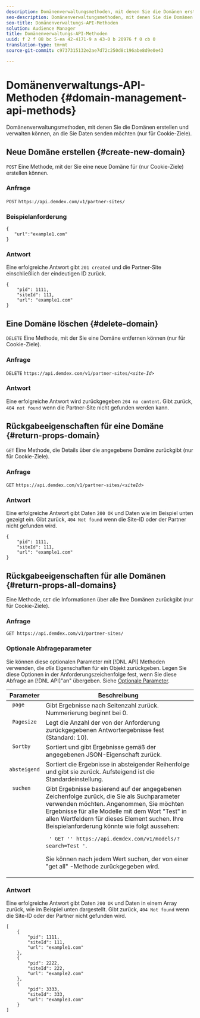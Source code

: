 ```yaml
---
description: Domänenverwaltungsmethoden, mit denen Sie die Domänen erstellen und verwalten können, an die Sie Daten senden möchten (nur für Cookie-Ziele).
seo-description: Domänenverwaltungsmethoden, mit denen Sie die Domänen erstellen und verwalten können, an die Sie Daten senden möchten (nur für Cookie-Ziele).
seo-title: Domänenverwaltungs-API-Methoden
solution: Audience Manager
title: Domänenverwaltungs-API-Methoden
uuid: f 2 f 08 bc 5-ea 42-4171-9 a 43-0 b 20976 f 0 cb 0
translation-type: tm+mt
source-git-commit: c9737315132e2ae7d72c250d8c196abe8d9e0e43

---
```



# Domänenverwaltungs-API-Methoden {#domain-management-api-methods}

Domänenverwaltungsmethoden, mit denen Sie die Domänen erstellen und verwalten können, an die Sie Daten senden möchten (nur für Cookie-Ziele).

<!-- c_partner_site.xml -->

## Neue Domäne erstellen {#create-new-domain}

`POST` Eine Methode, mit der Sie eine neue Domäne für (nur Cookie-Ziele) erstellen können.

<!-- r_post_new_partner_site.xml -->

### Anfrage

`POST` `https://api.demdex.com/v1/partner-sites/`

### Beispielanforderung

```
{
   "url":"example1.com"
}
```

### Antwort

Eine erfolgreiche Antwort gibt `201 created` und die Partner-Site einschließlich der eindeutigen ID zurück.

```
{
    "pid": 1111,
    "siteId": 111,
    "url": "example1.com"
}
```

## Eine Domäne löschen {#delete-domain}

`DELETE` Eine Methode, mit der Sie eine Domäne entfernen können (nur für Cookie-Ziele).

<!-- r_delete_partner_site.xml -->

### Anfrage

`DELETE` `https://api.demdex.com/v1/partner-sites/`*`<site-Id>`*

### Antwort

Eine erfolgreiche Antwort wird zurückgegeben `204 no content`. Gibt zurück, `404 not found` wenn die Partner-Site nicht gefunden werden kann.

## Rückgabeeigenschaften für eine Domäne {#return-props-domain}

`GET` Eine Methode, die Details über die angegebene Domäne zurückgibt (nur für Cookie-Ziele).

<!-- r_get_partner_site.xml -->

### Anfrage

`GET` `https://api.demdex.com/v1/partner-sites/`*`<siteId>`*

### Antwort

Eine erfolgreiche Antwort gibt Daten `200 OK` und Daten wie im Beispiel unten gezeigt ein. Gibt zurück, `404 Not found` wenn die Site-ID oder der Partner nicht gefunden wird.

```
{
    "pid": 1111,
    "siteId": 111,
    "url": "example1.com"
}
```

## Rückgabeeigenschaften für alle Domänen {#return-props-all-domains}

Eine Methode, `GET` die Informationen über alle Ihre Domänen zurückgibt (nur für Cookie-Ziele).

<!-- r_get_partner_sites.xml -->

### Anfrage

`GET https://api.demdex.com/v1/partner-sites/`

### Optionale Abfrageparameter

Sie können diese optionalen Parameter mit [!DNL API] Methoden verwenden, die *alle* Eigenschaften für ein Objekt zurückgeben. Legen Sie diese Optionen in der Anforderungszeichenfolge fest, wenn Sie diese Abfrage an [!DNL API]&quot;an&quot; übergeben. Siehe [Optionale Parameter](../../api/rest-api-main/aam-api-getting-started.md#optional-api-query-parameters).

<table id="table_B05A8EE22C9A4C72B84A8479E1AB7D0A"> 
 <thead> 
  <tr> 
   <th colname="col1" class="entry"> Parameter </th> 
   <th colname="col2" class="entry"> Beschreibung </th> 
  </tr>
 </thead>
 <tbody> 
  <tr valign="top"> 
   <td colname="col1"><code> page</code> </td> 
   <td colname="col2"> Gibt Ergebnisse nach Seitenzahl zurück. Nummerierung beginnt bei 0. </td> 
  </tr> 
  <tr valign="top"> 
   <td colname="col1"><code> Pagesize</code> </td> 
   <td colname="col2"> Legt die Anzahl der von der Anforderung zurückgegebenen Antwortergebnisse fest (Standard: 10). </td>
  </tr>
  <tr valign="top"> 
   <td colname="col1"><code> Sortby</code> </td> 
   <td colname="col2"> Sortiert und gibt Ergebnisse gemäß der angegebenen JSON-Eigenschaft zurück. </td>
  </tr>
  <tr valign="top"> 
   <td colname="col1"><code> absteigend</code> </td>
   <td colname="col2"> Sortiert die Ergebnisse in absteigender Reihenfolge und gibt sie zurück. Aufsteigend ist die Standardeinstellung. </td>
  </tr>
  <tr valign="top">
   <td colname="col1"><code> suchen</code> </td>
   <td colname="col2">Gibt Ergebnisse basierend auf der angegebenen Zeichenfolge zurück, die Sie als Suchparameter verwenden möchten. Angenommen, Sie möchten Ergebnisse für alle Modelle mit dem Wort "Test" in allen Wertfeldern für dieses Element suchen. Ihre Beispielanforderung könnte wie folgt aussehen: <p><code> ' GET '' https://api.demdex.com/v1/models/?search=Test '</code>. </p> <p>Sie können nach jedem Wert suchen, der von einer "get all" -Methode zurückgegeben wird. </p> </td>
  </tr> 
 </tbody> 
</table>

### Antwort

Eine erfolgreiche Antwort gibt Daten `200 OK` und Daten in einem Array zurück, wie im Beispiel unten dargestellt. Gibt zurück, `404 Not found` wenn die Site-ID oder der Partner nicht gefunden wird.

```
[
    {
        "pid": 1111,
        "siteId": 111,
        "url": "example1.com"
    },
    {
        "pid": 2222,
        "siteId": 222,
        "url": "example2.com"
    },
    {
        "pid": 3333,
        "siteId": 333,
        "url": "example3.com"
    }
]
```
